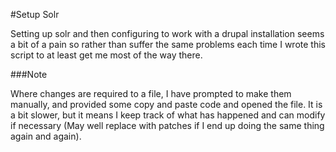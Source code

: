 #Setup Solr

Setting up solr and then configuring to work with a drupal installation seems a bit of a pain so rather than suffer the same problems each time I wrote this script to at least get me most of the way there.


###Note

Where changes are required to a file, I have prompted to make them manually, and provided some copy and paste code and opened the file. It is a bit slower, but it means I keep track of what has happened and can modify if necessary (May well replace with patches if I end up doing the same thing again and again).